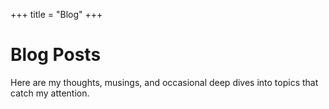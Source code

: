 +++
title = "Blog"
+++

# Blog Posts

Here are my thoughts, musings, and occasional deep dives into topics that catch my attention.
